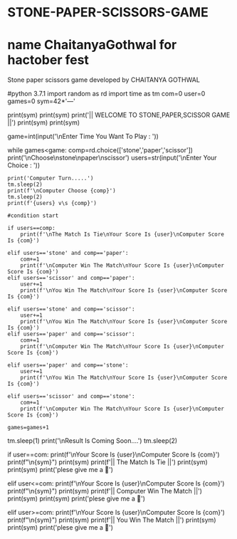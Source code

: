# STONE-PAPER-SCISSORS-GAME

# name ChaitanyaGothwal for hactober fest


Stone paper scissors game developed by CHAITANYA GOTHWAL



#python 3.7.1
import random as rd
import time as tm
com=0
user=0
games=0
sym=42*'—'

print(sym)
print(sym)
print('|| WELCOME TO STONE,PAPER,SCISSOR GAME  ||')
print(sym)
print(sym)

game=int(input('\nEnter Time You Want To Play : '))

while games<game:
    comp=rd.choice(['stone','paper','scissor'])
    print('\nChoose\nstone\npaper\nscissor')
    users=str(input('\nEnter Your Choice : '))

    print('Computer Turn.....')
    tm.sleep(2)
    print(f'\nComputer Choose {comp}')
    tm.sleep(2)
    print(f'{users} v\s {comp}')

    #condition start

    if users==comp:
        print(f'\nThe Match Is Tie\nYour Score Is {user}\nComputer Score Is {com}')
    
    elif users=='stone' and comp=='paper':
        com+=1                                            
        print(f'\nComputer Win The Match\nYour Score Is {user}\nComputer Score Is {com}')           
    elif users=='scissor' and comp=='paper':              
        user+=1                                           
        print(f'\nYou Win The Match\nYour Score Is {user}\nComputer Score Is {com}')

    elif users=='stone' and comp=='scissor':
        user+=1                                           
        print(f'\nYou Win The Match\nYour Score Is {user}\nComputer Score Is {com}')                
    elif users=='paper' and comp=='scissor':
        com+=1                                            
        print(f'\nComputer Win The Match\nYour Score Is {user}\nComputer Score Is {com}')

    elif users=='paper' and comp=='stone':
        user+=1
        print(f'\nYou Win The Match\nYour Score Is {user}\nComputer Score Is {com}')

    elif users=='scissor' and comp=='stone':
        com+=1
        print(f'\nComputer Win The Match\nYour Score Is {user}\nComputer Score Is {com}')

    games=games+1
tm.sleep(1)
print('\nResult Is Coming Soon....')
tm.sleep(2)

if user==com:
    print(f'\nYour Score Is {user}\nComputer Score Is {com}')
    print(f"\n{sym}")
    print(sym)
    print(f'||          The Match Is Tie            ||')
    print(sym)
    print(sym)
    print('plese give me a 🌟')

elif user<=com:
    print(f'\nYour Score Is {user}\nComputer Score Is {com}')
    print(f"\n{sym}")
    print(sym)
    print(f'||        Computer Win The Match        ||')
    print(sym)
    print(sym)
    print('plese give me a 🌟')

elif user>=com:
    print(f'\nYour Score Is {user}\nComputer Score Is {com}')
    print(f"\n{sym}")
    print(sym)
    print(f'||          You Win The Match           ||')
    print(sym)
    print(sym)
    print('plese give me a 🌟')
